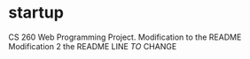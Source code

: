 # startup
CS 260 Web Programming Project.
Modification to the README
Modification 2 the README
LINE *TO* CHANGE
